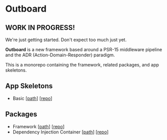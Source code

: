 # Outboard

## WORK IN PROGRESS!
We're just getting started. Don't expect too much just yet.

**Outboard** is a new framework based around a
PSR-15 middleware pipeline and the ADR (Action-Domain-Responder) paradigm.

This is a monorepo containing the framework, related packages, and app skeletons.

## App Skeletons
- Basic [[path](https://github.com/outboardphp/outboard/tree/main/apps/basic-skeleton)] [[repo](https://github.com/outboardphp/basic-app-skeleton)]

## Packages
- Framework [[path](https://github.com/outboardphp/outboard/tree/main/packages/framework)] [[repo](https://github.com/outboardphp/framework)]
- Dependency Injection Container [[path](https://github.com/outboardphp/outboard/tree/main/packages/dic)] [[repo](https://github.com/outboardphp/di)]
